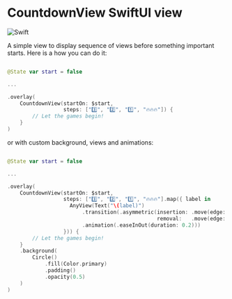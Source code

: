 # CountdownView SwiftUI view

![Swift](https://github.com/kukushechkin/CountdownView/workflows/Swift/badge.svg?branch=master)

A simple view to display sequence of views before something important starts. Here is a how you can do it: 

```swift

@State var start = false

...

.overlay(
    CountdownView(startOn: $start,
                  steps: ["3️⃣", "2️⃣", "1️⃣", "🔥🔥🔥"]) {
        // Let the games begin!
    }
)

```

or with custom background, views and animations:

```swift

@State var start = false

...

.overlay(
    CountdownView(startOn: $start,
                  steps: ["3️⃣", "2️⃣", "1️⃣", "🔥🔥🔥"].map({ label in
                    AnyView(Text("\(label)")
                        .transition(.asymmetric(insertion: .move(edge: .leading),
                                                removal:   .move(edge: .trailing)))
                        .animation(.easeInOut(duration: 0.2)))
                  })) {
        // Let the games begin!
    }
    .background(
        Circle()
            .fill(Color.primary)
            .padding()
            .opacity(0.5)
    )
)

```
